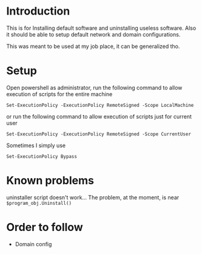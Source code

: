 # Introduction

This is for Installing default software and uninstalling useless software. Also it should be able to setup default network and domain configurations.

This was meant to be used at my job place, it can be generalized tho.

# Setup

Open powershell as administrator, run the following command to allow execution of scripts for the entire machine

```
Set-ExecutionPolicy -ExecutionPolicy RemoteSigned -Scope LocalMachine
```

or run the following command to allow execution of scripts just for current user

```
Set-ExecutionPolicy -ExecutionPolicy RemoteSigned -Scope CurrentUser
```

Sometimes I simply use

```
Set-ExecutionPolicy Bypass
```

# Known problems

uninstaller script doesn't work... The problem, at the moment, is near `$program_obj.Uninstall()`

# Order to follow

- Domain config
